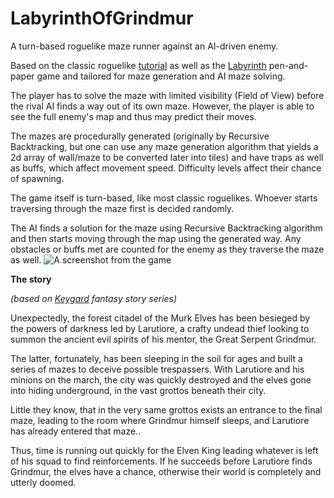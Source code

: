 # LabyrinthOfGrindmur
<p>A turn-based roguelike maze runner against an AI-driven enemy.</p>
<p>Based on the classic roguelike <a href="http://rogueliketutorials.com/tutorials/tcod/v2/">tutorial</a> as well as the <a href="https://en.wikipedia.org/wiki/Labyrinth_(paper-and-pencil_game)">Labyrinth</a> pen-and-paper game and tailored for maze generation and AI maze solving.</p>

<p>The player has to solve the maze with limited visibility (Field of View) before the rival AI finds a way out of its own maze. However, the player is able to see the full enemy's map and thus may predict their moves.</p>
<p>The mazes are procedurally generated (originally by Recursive Backtracking, but one can use any maze generation algorithm that yields a 2d array of wall/maze to be converted later into tiles) and have traps as well as buffs, which affect movement speed. Difficulty levels affect their chance of spawning.</p>
<p>The game itself is turn-based, like most classic roguelikes. Whoever starts traversing through the maze first is decided randomly.</p>
<p>The AI finds a solution for the maze using Recursive Backtracking algorithm and then starts moving through the map using the generated way. Any obstacles or buffs met are counted for the enemy as they traverse the maze as well.
<img src="https://user-images.githubusercontent.com/68565248/141439637-abd4c415-540b-479e-bfce-bc90c4438c61.png" title="A screenshot from the game" alt="A screenshot from the game">

<p><b>The story</b></p>
<p><i>(based on <a href="https://keygard.bandcamp.com/">Keygard</a> fantasy story series)</i></p>

<p>Unexpectedly, the forest citadel of the Murk Elves has been besieged by the powers of darkness led by Larutiore, a crafty undead thief looking to summon the ancient evil spirits of his mentor, the Great Serpent Grindmur.</p>
<p>The latter, fortunately, has been sleeping in the soil for ages and built a series of mazes to deceive possible trespassers. With Larutiore and his minions on the march, the city was quickly destroyed and the elves gone into hiding underground, in the vast grottos beneath their city.</p>
<p>Little they know, that in the very same grottos exists an entrance to the final maze, leading to the room where Grindmur himself sleeps, and Larutiore has already entered that maze..</p>
<p>Thus, time is running out quickly for the Elven King leading whatever is left of his squad to find reinforcements. If he succeeds before Larutiore finds Grindmur, the elves have a chance, otherwise their world is completely and utterly doomed.</p>
